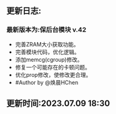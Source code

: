 ## 更新日志:

### 最新版本为:保后台模块 v.42

- 完善ZRAM大小获取功能。
- 完善模块代码，优化逻辑。
- 添加memcg(cgroup)修改。
- 修复一个可能存在的卡顿问题。
- 优化prop修改，使修改更合理。
- #Author by @焕晨HChen

## 更新时间:2023.07.09 18:30